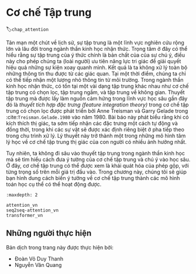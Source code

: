 <!--
# Attention Mechanisms
-->

# Cơ chế Tập trung
:label:`chap_attention`

<!--
As a bit of a historical digression, attention research is an enormous field with a long history in cognitive neuroscience.
Focalization, concentration of consciousness are of the essence of attention, which enable the human to prioritize the perception in order to deal effectively with others.
As a result, we do not process all the information that is available in the sensory input.
At any time, we are aware of only a small fraction of the information in the environment.
In cognitive neuroscience, there are several types of attention such as selective attention, covert attention, and spatial attention.
The theory ignites the spark in recent deep learning is the *feature integration theory* of the selective attention, 
which was developed by Anne Treisman and Garry Gelade through the paper :cite:`Treisman.Gelade.1980` in 1980.
This paper declares that when perceiving a stimulus, features are registered early, automatically, and in parallel, while objects are identified separately and at a later stage in processing.
The theory has been one of the most influential psychological models of human visual attention.
-->

Tản mạn một chút về lịch sử, sự tập trung là một lĩnh vực nghiên cứu rộng lớn và lâu đời trong ngành thần kinh học nhận thức.
Trọng tâm ở đây có thể hiểu rằng sự tập trung của ý thức chính là bản chất của của sự chú ý, điều này cho phép chúng ta (loài người) ưu tiên năng lực tri giác để giải quyết hiệu quả những sự kiện xoay quanh mình.
Kết quả là ta không xử lý toàn bộ những thông tin thu được từ các giác quan.
Tại một thời điểm, chúng ta chỉ có thể tiếp nhận một lượng nhỏ thông tin từ môi trường.
Trong ngành thần kinh học nhận thức, có tồn tại một vài dạng tập trung khác nhau như cơ chế tập trung có chọn lọc, tập trung ngầm, và tập trung về không gian.
Thuyết tập trung mà được lấy làm nguồn cảm hứng trong lĩnh vực học sâu gần đây đó là *thuyết tích hợp đặc trưng (feature integration theory)* trong cơ chế tập trung có chọn lọc được phát triển bởi Anne Treisman và Garry Gelade trong :cite:`Treisman.Gelade.1980` vào năm 1980.
Bài báo này phát biểu rằng khi có kích thích thị giác, ta sớm tiếp nhận các đặc trưng một cách tự động và đồng thời, trong khi các sự vật sẽ được xác định riêng biệt ở pha tiếp theo trong chu trình xử lý.
Lý thuyết này trở thành một trong những mô hình tâm lý học về cơ chế tập trung thị giác của con người có nhiều ảnh hưởng nhất.


<!--
However, we will not indulge in too much theory of attention in neuroscience, but rather focus on applying the attention idea in deep learning,
where attention can be seen as a generalized pooling method with bias alignment over inputs.
In this chapter, we will provide you with some intuition about how to transform the attention idea to the concrete mathematics models, and make them work.
-->

Tuy nhiên, ta không đi sâu vào thuyết tập trung trong ngành thần kinh học mà sẽ tìm hiểu cách đưa ý tưởng của cơ chế tập trung và chú ý vào học sâu.
Ở đây, cơ chế tập trung có thể được xem là khái quát hóa của phép gộp, với từng trọng số trên mỗi giá trị đầu vào.
Trong chương này, chúng tôi sẽ giúp bạn hình dung cách biến ý tưởng về cơ chế tập trung thành các mô hình toán học cụ thể có thể hoạt động được.

```toc
:maxdepth: 2

attention_vn
seq2seq-attention_vn
transformer_vn
```


## Những người thực hiện
Bản dịch trong trang này được thực hiện bởi:

* Đoàn Võ Duy Thanh
* Nguyễn Văn Quang
